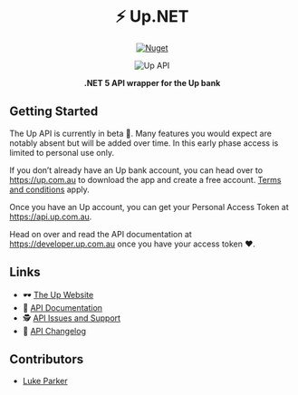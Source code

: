 <div align="center">

# ⚡ Up.NET

[![Nuget](https://img.shields.io/nuget/v/HUp.NET)](https://www.nuget.org/packages/HUp.NET)

  <img alt="Up API" src="https://github.com/up-banking/api/raw/master/assets/up-api.jpg" />

__.NET 5 API wrapper for the Up bank__

</div>

## Getting Started

The Up API is currently in beta 🔧. Many features you would expect are notably absent but will be added over time. In
this early phase access is limited to personal use only.

If you don’t already have an Up bank account, you can head over to
https://up.com.au to download the app and create a free account.
[Terms and conditions](https://up.com.au/terms) apply.

Once you have an Up account, you can get your Personal Access Token at
https://api.up.com.au.

Head on over and read the API documentation at https://developer.up.com.au once you have your access token ❤.

## Links

* 🕶 [The Up Website](https://up.com.au)
* 📖 [API Documentation](https://developer.up.com.au)
* 🕵️ [API Issues and Support](https://github.com/up-banking/api/issues)
* 🚀 [API Changelog](https://github.com/up-banking/api/issues/31)

## Contributors

- [Luke Parker](https://github.com/Hona)